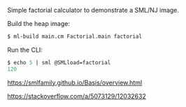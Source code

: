 Simple factorial calculator to demonstrate a SML/NJ image.

Build the heap image:

```sml
$ ml-build main.cm Factorial.main factorial
```

Run the CLI:

```sml
$ echo 5 | sml @SMLload=factorial
120
```

https://smlfamily.github.io/Basis/overview.html

https://stackoverflow.com/a/5073129/12032632
